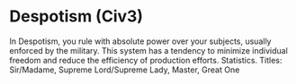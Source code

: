 # Despotism (Civ3)

In Despotism, you rule with absolute power over your subjects, usually enforced by the military. This 
system has a tendency to minimize individual freedom and reduce the efficiency of production efforts.
Statistics.
Titles: Sir/Madame, Supreme Lord/Supreme Lady, Master, Great One